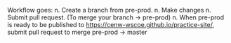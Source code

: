 Workflow goes:
n. Create a branch from pre-prod.
n. Make changes
n. Submit pull request. (To merge your branch -> pre-prod)
n. When pre-prod is ready to be published to https://cenw-wscoe.github.io/practice-site/, submit pull request to merge pre-prod -> master
